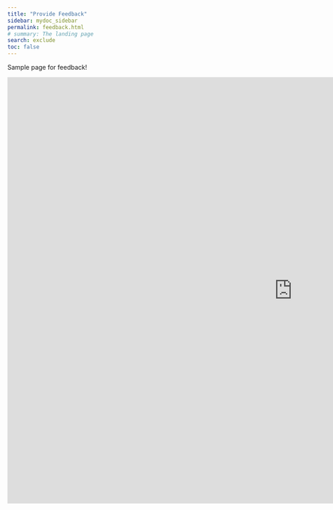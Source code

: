 ```yaml
---
title: "Provide Feedback"
sidebar: mydoc_sidebar
permalink: feedback.html
# summary: The landing page
search: exclude
toc: false
---
```


<p>
Sample page for feedback!
</p>

<iframe src="https://docs.google.com/forms/d/e/1FAIpQLSeDQ8_A0Fa2BHnXZSWVniLnkN2mMLY411FHjI_udSRH5c_gwQ/viewform?embedded=true" width="1280" height="959" frameborder="0" marginheight="0" marginwidth="0">Loading…</iframe>

<script>
    $("#tg-sb-sidebar").toggle();
    $("#tg-sb-content").toggleClass('col-md-9');
    $("#tg-sb-content").toggleClass('col-md-12');
    $("#tg-sb-icon").toggleClass('fa-toggle-on');
    $("#tg-sb-icon").toggleClass('fa-toggle-off');
</script>